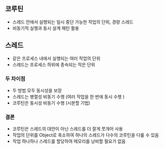 
## 코루틴 

- 스레드 안에서 실행되는 일시 중단 가능한 작업의 단위, 경량 스레드
- 비동기적 실행과 동시 설계 패턴 활용

## 스레드

- 같은 프로세스 내에서 실행되는 여러 작업의 단위
- 스레드는 프로세스 하위에 종속되는 작은 단위 

### 두 차이점

- 두 방법 모두 동시성을 보장
- 스레드는 병렬성 비동기 수행 (여러 작업을 한 번에 동시 수행 )
- 코루틴은 동시성 비동기 수행 (시분할 기법)

### 결론 

- 코루틴은 스레드의 대안이 아닌 스레드를 더 잘게 쪼개어 사용
- 작업의 단위를 Object로 축소하여 하나의 스레드가 다수의 코루틴을 다룰 수 있음
- 작업 하나하나 스레드를 할당하여 메모리를 낭비할 필요가 없음 
